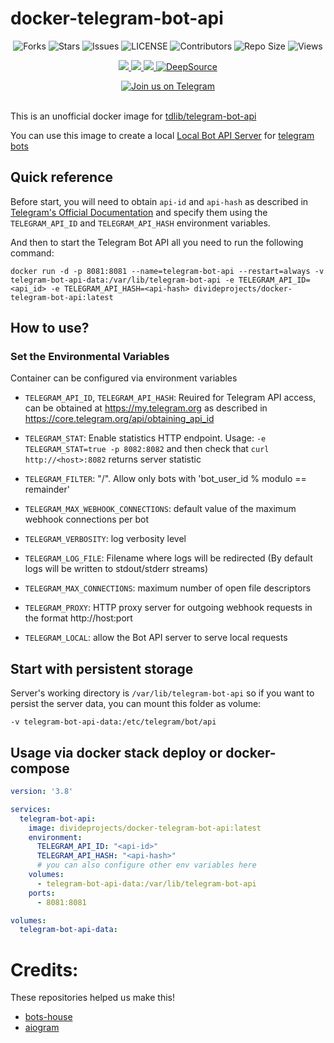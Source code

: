 # docker-telegram-bot-api

<p align='center'>
  <img src="https://img.shields.io/github/forks/DivideProjects/docker-telegram-bot-api?style=flat-square" alt="Forks">
  <img src="https://img.shields.io/github/stars/DivideProjects/docker-telegram-bot-api?style=flat-square" alt="Stars">
  <img src="https://img.shields.io/github/issues/DivideProjects/docker-telegram-bot-api?style=flat-square" alt="Issues">
  <img src="https://img.shields.io/github/license/DivideProjects/docker-telegram-bot-api?style=flat-square" alt="LICENSE">
  <img src="https://img.shields.io/github/contributors/DivideProjects/docker-telegram-bot-api?style=flat-square" alt="Contributors">
  <img src="https://img.shields.io/github/repo-size/DivideProjects/docker-telegram-bot-api?style=flat-square" alt="Repo Size">
  <img src="https://hits.seeyoufarm.com/api/count/incr/badge.svg?url=https://github.com/DivideProjects/docker-telegram-bot-api&amp;title=Profile%20Views" alt="Views">
</p>

<p align='center'>
  <a href="https://www.python.org/" alt="made-with-python"> <img src="https://img.shields.io/badge/Made%20with-Docker-1f425f.svg?style=flat-square&logo=docker&color=blue" /> </a>
  <a href="https://github.com/DivideProjects/docker-telegram-bot-api" alt="Docker!"> <img src="https://img.shields.io/docker/pulls/divideprojects/docker-telegram-bot-api.svg" /> </a>
  <a href="https://hub.docker.com/r/divideprojects/docker-telegram-bot-api" alt="Docker Image Version"> <img src="https://img.shields.io/docker/v/divideprojects/docker-telegram-bot-api/latest?label=docker%20image%20ver." /> </a>
  <a href="https://deepsource.io/gh/DivideProjects/docker-telegram-bot-api/?ref=repository-badge"><img src="https://static.deepsource.io/deepsource-badge-light-mini.svg" alt="DeepSource"></a>
</p>

<p align='center'>
  <a href="https://t.me/DivideProjects"><img src="https://img.shields.io/badge/Telegram-2CA5E0?style=for-the-badge&amp;logo=telegram&amp;logoColor=white" alt="Join us on Telegram"></a></br></br>

This is an unofficial docker image for [tdlib/telegram-bot-api](https://github.com/tdlib/telegram-bot-api)

You can use this image to create a local [Local Bot API Server](https://core.telegram.org/bots/api#using-a-local-bot-api-server) for [telegram bots](https://core.telegram.org/bots)

## Quick reference

Before start, you will need to obtain `api-id` and `api-hash` as described in [Telegram's Official Documentation](https://core.telegram.org/api/obtaining_api_id) and specify them using the `TELEGRAM_API_ID` and `TELEGRAM_API_HASH` environment variables.

And then to start the Telegram Bot API all you need to run the following command:
```
docker run -d -p 8081:8081 --name=telegram-bot-api --restart=always -v telegram-bot-api-data:/var/lib/telegram-bot-api -e TELEGRAM_API_ID=<api_id> -e TELEGRAM_API_HASH=<api-hash> divideprojects/docker-telegram-bot-api:latest
```

## How to use?
### Set the Environmental Variables

Container can be configured via environment variables

 - `TELEGRAM_API_ID`, `TELEGRAM_API_HASH`: Reuired for Telegram API access, can be obtained at https://my.telegram.org as described in https://core.telegram.org/api/obtaining_api_id

 - `TELEGRAM_STAT`: Enable statistics HTTP endpoint.
Usage: `-e TELEGRAM_STAT=true -p 8082:8082` and then check that `curl http://<host>:8082` returns server statistic

 -  `TELEGRAM_FILTER`: "<remainder>/<modulo>". Allow only bots with 'bot_user_id % modulo == remainder'

 - `TELEGRAM_MAX_WEBHOOK_CONNECTIONS`: default value of the maximum webhook connections per bot

 - `TELEGRAM_VERBOSITY`: log verbosity level

 - `TELEGRAM_LOG_FILE`: Filename where logs will be redirected (By default logs will be written to stdout/stderr streams)

 - `TELEGRAM_MAX_CONNECTIONS`: maximum number of open file descriptors

 - `TELEGRAM_PROXY`: HTTP proxy server for outgoing webhook requests in the format http://host:port

 - `TELEGRAM_LOCAL`: allow the Bot API server to serve local requests


## Start with persistent storage

Server's working directory is `/var/lib/telegram-bot-api` so if you want to persist the server data, you can mount this folder as volume:

```
-v telegram-bot-api-data:/etc/telegram/bot/api
```

## Usage via docker stack deploy or docker-compose

```yaml
version: '3.8'

services:
  telegram-bot-api:
    image: divideprojects/docker-telegram-bot-api:latest
    environment:
      TELEGRAM_API_ID: "<api-id>"
      TELEGRAM_API_HASH: "<api-hash>"
      # you can also configure other env variables here
    volumes:
      - telegram-bot-api-data:/var/lib/telegram-bot-api
    ports:
      - 8081:8081

volumes:
  telegram-bot-api-data:
```

# Credits:

These repositories helped us make this!

 - [bots-house](https://github.com/bots-house/docker-telegram-bot-api)
 - [aiogram](https://github.com/aiogram/telegram-bot-api)

